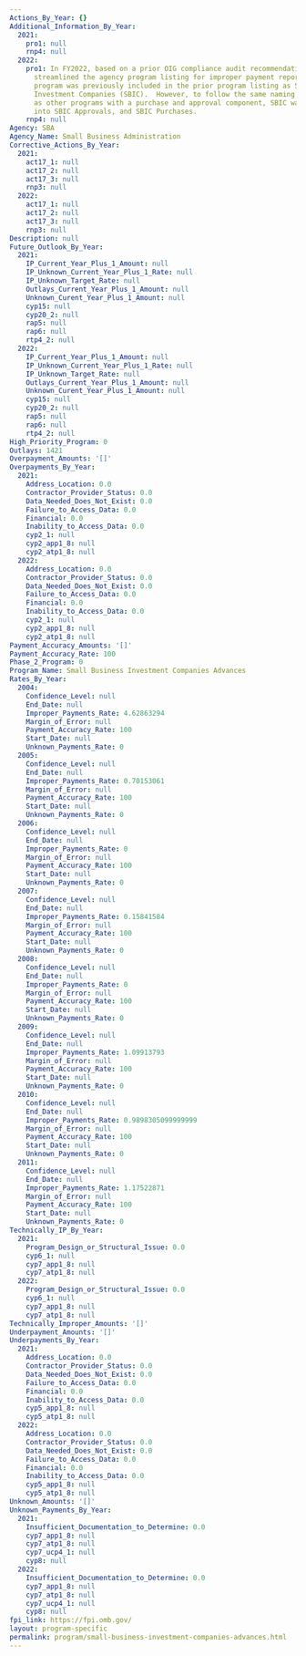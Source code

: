 ```yaml
---
Actions_By_Year: {}
Additional_Information_By_Year:
  2021:
    pro1: null
    rnp4: null
  2022:
    pro1: In FY2022, based on a prior OIG compliance audit recommendation, the SBA
      streamlined the agency program listing for improper payment reporting.  This
      program was previously included in the prior program listing as Small Business
      Investment Companies (SBIC).  However, to follow the same naming convention
      as other programs with a purchase and approval component, SBIC was broken out
      into SBIC Approvals, and SBIC Purchases.
    rnp4: null
Agency: SBA
Agency_Name: Small Business Administration
Corrective_Actions_By_Year:
  2021:
    act17_1: null
    act17_2: null
    act17_3: null
    rnp3: null
  2022:
    act17_1: null
    act17_2: null
    act17_3: null
    rnp3: null
Description: null
Future_Outlook_By_Year:
  2021:
    IP_Current_Year_Plus_1_Amount: null
    IP_Unknown_Current_Year_Plus_1_Rate: null
    IP_Unknown_Target_Rate: null
    Outlays_Current_Year_Plus_1_Amount: null
    Unknown_Curent_Year_Plus_1_Amount: null
    cyp15: null
    cyp20_2: null
    rap5: null
    rap6: null
    rtp4_2: null
  2022:
    IP_Current_Year_Plus_1_Amount: null
    IP_Unknown_Current_Year_Plus_1_Rate: null
    IP_Unknown_Target_Rate: null
    Outlays_Current_Year_Plus_1_Amount: null
    Unknown_Curent_Year_Plus_1_Amount: null
    cyp15: null
    cyp20_2: null
    rap5: null
    rap6: null
    rtp4_2: null
High_Priority_Program: 0
Outlays: 1421
Overpayment_Amounts: '[]'
Overpayments_By_Year:
  2021:
    Address_Location: 0.0
    Contractor_Provider_Status: 0.0
    Data_Needed_Does_Not_Exist: 0.0
    Failure_to_Access_Data: 0.0
    Financial: 0.0
    Inability_to_Access_Data: 0.0
    cyp2_1: null
    cyp2_app1_8: null
    cyp2_atp1_8: null
  2022:
    Address_Location: 0.0
    Contractor_Provider_Status: 0.0
    Data_Needed_Does_Not_Exist: 0.0
    Failure_to_Access_Data: 0.0
    Financial: 0.0
    Inability_to_Access_Data: 0.0
    cyp2_1: null
    cyp2_app1_8: null
    cyp2_atp1_8: null
Payment_Accuracy_Amounts: '[]'
Payment_Accuracy_Rate: 100
Phase_2_Program: 0
Program_Name: Small Business Investment Companies Advances
Rates_By_Year:
  2004:
    Confidence_Level: null
    End_Date: null
    Improper_Payments_Rate: 4.62863294
    Margin_of_Error: null
    Payment_Accuracy_Rate: 100
    Start_Date: null
    Unknown_Payments_Rate: 0
  2005:
    Confidence_Level: null
    End_Date: null
    Improper_Payments_Rate: 0.70153061
    Margin_of_Error: null
    Payment_Accuracy_Rate: 100
    Start_Date: null
    Unknown_Payments_Rate: 0
  2006:
    Confidence_Level: null
    End_Date: null
    Improper_Payments_Rate: 0
    Margin_of_Error: null
    Payment_Accuracy_Rate: 100
    Start_Date: null
    Unknown_Payments_Rate: 0
  2007:
    Confidence_Level: null
    End_Date: null
    Improper_Payments_Rate: 0.15841584
    Margin_of_Error: null
    Payment_Accuracy_Rate: 100
    Start_Date: null
    Unknown_Payments_Rate: 0
  2008:
    Confidence_Level: null
    End_Date: null
    Improper_Payments_Rate: 0
    Margin_of_Error: null
    Payment_Accuracy_Rate: 100
    Start_Date: null
    Unknown_Payments_Rate: 0
  2009:
    Confidence_Level: null
    End_Date: null
    Improper_Payments_Rate: 1.09913793
    Margin_of_Error: null
    Payment_Accuracy_Rate: 100
    Start_Date: null
    Unknown_Payments_Rate: 0
  2010:
    Confidence_Level: null
    End_Date: null
    Improper_Payments_Rate: 0.9898305099999999
    Margin_of_Error: null
    Payment_Accuracy_Rate: 100
    Start_Date: null
    Unknown_Payments_Rate: 0
  2011:
    Confidence_Level: null
    End_Date: null
    Improper_Payments_Rate: 1.17522871
    Margin_of_Error: null
    Payment_Accuracy_Rate: 100
    Start_Date: null
    Unknown_Payments_Rate: 0
Technically_IP_By_Year:
  2021:
    Program_Design_or_Structural_Issue: 0.0
    cyp6_1: null
    cyp7_app1_8: null
    cyp7_atp1_8: null
  2022:
    Program_Design_or_Structural_Issue: 0.0
    cyp6_1: null
    cyp7_app1_8: null
    cyp7_atp1_8: null
Technically_Improper_Amounts: '[]'
Underpayment_Amounts: '[]'
Underpayments_By_Year:
  2021:
    Address_Location: 0.0
    Contractor_Provider_Status: 0.0
    Data_Needed_Does_Not_Exist: 0.0
    Failure_to_Access_Data: 0.0
    Financial: 0.0
    Inability_to_Access_Data: 0.0
    cyp5_app1_8: null
    cyp5_atp1_8: null
  2022:
    Address_Location: 0.0
    Contractor_Provider_Status: 0.0
    Data_Needed_Does_Not_Exist: 0.0
    Failure_to_Access_Data: 0.0
    Financial: 0.0
    Inability_to_Access_Data: 0.0
    cyp5_app1_8: null
    cyp5_atp1_8: null
Unknown_Amounts: '[]'
Unknown_Payments_By_Year:
  2021:
    Insufficient_Documentation_to_Determine: 0.0
    cyp7_app1_8: null
    cyp7_atp1_8: null
    cyp7_ucp4_1: null
    cyp8: null
  2022:
    Insufficient_Documentation_to_Determine: 0.0
    cyp7_app1_8: null
    cyp7_atp1_8: null
    cyp7_ucp4_1: null
    cyp8: null
fpi_link: https://fpi.omb.gov/
layout: program-specific
permalink: program/small-business-investment-companies-advances.html
---
```

